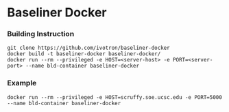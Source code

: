 # Baseliner Docker 

### Building Instruction
```
git clone https://github.com/ivotron/baseliner-docker
docker build -t baseliner-docker baseliner-docker/
docker run --rm --privileged -e HOST=<server-host> -e PORT=<server-port> --name bld-container baseliner-docker
```

### Example
```
docker run --rm --privileged -e HOST=scruffy.soe.ucsc.edu -e PORT=5000 --name bld-container baseliner-docker
```
